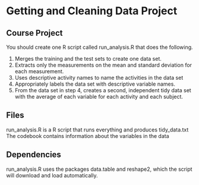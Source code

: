 # Getting and Cleaning Data Project
## Course Project
You should create one R script called run_analysis.R that does the following.

1. Merges the training and the test sets to create one data set.
2. Extracts only the measurements on the mean and standard deviation for each measurement.
3. Uses descriptive activity names to name the activities in the data set
4. Appropriately labels the data set with descriptive variable names.
5. From the data set in step 4, creates a second, independent tidy data set with the average of each variable for each activity and each      subject.

## Files
run_analysis.R is a R script that runs everything and produces tidy_data.txt
The codebook contains information about the variables in the data

## Dependencies
run_analysis.R uses the packages data.table and reshape2, which the script will download and load automatically.
